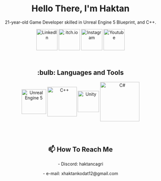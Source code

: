  <p> <h1 align="center"> Hello There, I'm Haktan </h1> </p>



<p align = "center">
21-year-old Game Developer skilled in Unreal Engine 5 Blueprint, and C++.
 
<p align="center">
<a href="https://www.linkedin.com/in/haktan-%C3%A7a%C4%9Fr%C4%B1-kodat-3b01b7297/" target="blank">
    <img align="center" src="https://logospng.org/download/linkedin/logo-linkedin-icon-4096.png" alt="LinkedIn" width="69"/></a>
  
<a href="https://haktan0313.itch.io/" target="blank">
    <img align="center" src="https://static-00.iconduck.com/assets.00/itch-io-icon-512x512-wwio9bi8.png" alt="itch.io" width="69"/></a> 
  
<a href="https://www.instagram.com/haktan_muaddib/" target="blank">
    <img align="center" src="https://freepngimg.com/download/computer/68394-computer-instagram-icons-png-file-hd.png" alt="Instagram" width="69"/></a> 
 
<a href="https://www.youtube.com/@haktan0313/videos" target="blank">
    <img align="center" src="https://homes4hope.org/wp-content/uploads/2019/01/youtube-icon-flat-red-play-button-logo-vector.png" alt="Youtube" width="69"/></a> 

</p>

</p>
<br/>


<p> <h2 align="center"> :bulb:  Languages and Tools</h2> </p>
<p align="center">
 
 <a href="https://www.unrealengine.com/en-US/unreal-engine-5" target="blank">
   <img align="center" src="https://steamuserimages-a.akamaihd.net/ugc/767148481029971829/D531C176558ACA905307D3A3F477EB3218E865B9/" alt="Unreal Engine 5" width="80"/></a> 

  <a href="https://cplusplus.com/doc/tutorial/" target="blank">
   <img align="center" src="https://brandlogos.net/wp-content/uploads/2022/01/c-brandlogo.net_.png" alt="C++" width="96"/></a> 

 <a href="https://unity.com" target="blank">
   <img align="center" src="https://i.redd.it/tu3gt6ysfxq71.png" alt="Unity" width="69"/></a> 

  <a href="https://docs.microsoft.com/tr-tr/dotnet/csharp/" target="blank">
   <img align="center" src="https://assets.codeguru.com/uploads/2021/08/C-Sharp-Tutorials-1920x1080.png" alt="C#" width="128"/></a> 
</p>

<br/>


<br>
<p> <h2 align="center"> 📫 How To Reach Me </h2> </p>
<p align="center">- Discord: haktancagri </p>            <p align="center">- e-mail: xhaktankodat12@gmail.com </p> 
